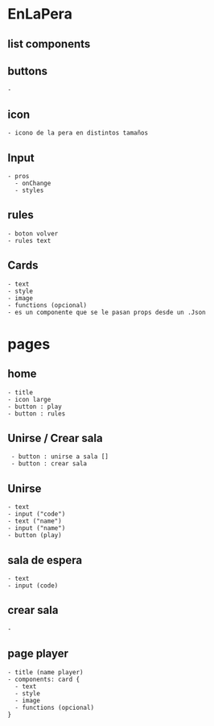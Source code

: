 # EnLaPera


## list components 
## buttons
    -
## icon
    - icono de la pera en distintos tamaños

## Input
    - pros
      - onChange
      - styles

## rules 
    - boton volver
    - rules text
## Cards 
    - text
    - style
    - image
    - functions (opcional)
    - es un componente que se le pasan props desde un .Json
# pages
## home
    - title
    - icon large
    - button : play
    - button : rules
## Unirse / Crear sala
     - button : unirse a sala []
     - button : crear sala 
## Unirse 
    - text
    - input ("code")
    - text ("name")
    - input ("name") 
    - button (play)
## sala de espera
    - text
    - input (code)

## crear sala
    -
## page player
    - title (name player)
    - components: card {
      - text
      - style
      - image
      - functions (opcional)
    }